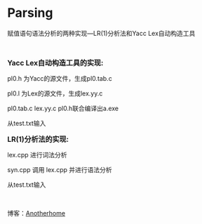 Parsing
=======

赋值语句语法分析的两种实现—LR(1)分析法和Yacc Lex自动构造工具

&nbsp;

<span style="font-size: 12pt;"><strong>Yacc Lex自动构造工具的实现:</strong></span>

pl0.h 为Yacc的源文件，生成pl0.tab.c

pl0.l 为Lex的源文件，生成lex.yy.c

pl0.tab.c lex.yy.c pl0.h联合编译出a.exe

从test.txt输入

<span style="font-size: 12pt;"><strong>LR(1)分析法的实现:</strong></span>

lex.cpp 进行词法分析

syn.cpp 调用 lex.cpp 并进行语法分析

从test.txt输入

&nbsp;

博客：<a href="http://www.anotherhome.net/">Anotherhome</a>
